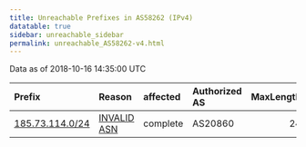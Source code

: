 ```yaml
---
title: Unreachable Prefixes in AS58262 (IPv4)
datatable: true
sidebar: unreachable_sidebar
permalink: unreachable_AS58262-v4.html
---
```


Data as of 2018-10-16 14:35:00 UTC


<div class="datatable-begin"></div>

| Prefix                                                   | Reason                                                                                                 | affected   | Authorized AS   |   MaxLength | Anchor                                         |   unreachable /24s |
|:---------------------------------------------------------|:-------------------------------------------------------------------------------------------------------|:-----------|:----------------|------------:|:-----------------------------------------------|-------------------:|
| [185.73.114.0/24](https://stat.ripe.net/185.73.114.0/24) | [INVALID ASN](https://rpki-validator.ripe.net/announcement-preview?asn=AS58262&prefix=185.73.114.0/24) | complete   | AS20860         |          24 | [RIPE](unreachable_RIPE_NCC_RPKI_Root-v4.html) |                  1 |

<div class="datatable-end"></div>